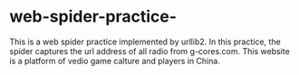 # web-spider-practice-
This is a web spider practice implemented by urllib2.
In this practice, the spider captures the url address of all radio from g-cores.com.
This website is a platform of vedio game calture and players in China.
